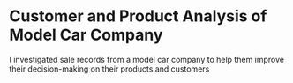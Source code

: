 # Customer and Product Analysis of Model Car Company
I investigated sale records from a model car company to help them improve their decision-making on their products and customers
